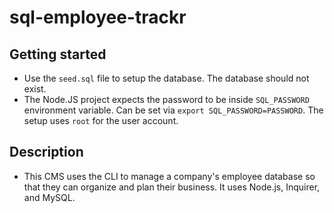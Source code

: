 # sql-employee-trackr

## Getting started
- Use the `seed.sql` file to setup the database. The database should not exist.
- The Node.JS project expects the password to be inside `SQL_PASSWORD` environment variable.  Can be set via `export SQL_PASSWORD=PASSWORD`.  The setup uses `root` for the user account.

## Description

- This CMS uses the CLI to manage a company's employee database so that they can organize and plan their business. It uses Node.js, Inquirer, and MySQL. 
